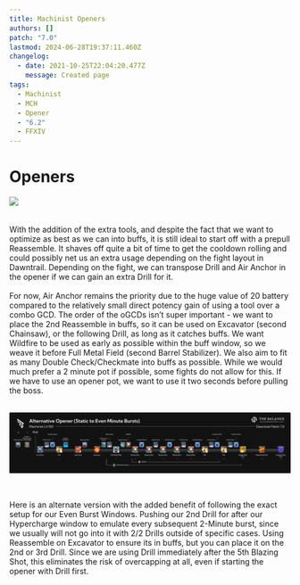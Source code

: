 ```yaml
---
title: Machinist Openers
authors: []
patch: "7.0"
lastmod: 2024-06-28T19:37:11.460Z
changelog:
  - date: 2021-10-25T22:04:20.477Z
    message: Created page
tags:
  - Machinist
  - MCH
  - Opener
  - "6.2"
  - FFXIV
---
```

# Openers 

![](/img/jobs/mch/machinist-standard-opener-aa-6-.png)

<br>
With the addition of the extra tools, and despite the fact that we want to optimize as best as we can into buffs, it is still ideal to start off with a prepull Reassemble. It shaves off quite a bit of time to get the cooldown rolling and could possibly net us an extra usage depending on the fight layout in Dawntrail. Depending on the fight, we can transpose Drill and Air Anchor in the opener if we can gain an extra Drill for it. 
<br>
<br>
For now, Air Anchor remains the priority due to the huge value of 20 battery compared to the relatively small direct potency gain of using a tool over a combo GCD. The order of the oGCDs isn’t super important - we want to place the 2nd Reassemble in buffs, so it can be used on Excavator (second Chainsaw), or the following Drill, as long as it catches buffs. We want Wildfire to be used as early as possible within the buff window, so we weave it before Full Metal Field (second Barrel Stabilizer). We also aim to fit as many Double Check/Checkmate into buffs as possible. While we would much prefer a 2 minute pot if possible, some fights do not allow for this. If we have to use an opener pot, we want to use it two seconds before pulling the boss.



<br>

<br>

![](/img/jobs/mch/machinist-alternative-opener-static-to-even-minute-bursts-.png)

<br>

Here is an alternate version with the added benefit of following the exact setup for our Even Burst Windows. Pushing our 2nd Drill for after our Hypercharge window to emulate every subsequent 2-Minute burst, since we usually will not go into it with 2/2 Drills outside of specific cases. Using Reassemble on Excavator to ensure its in buffs, but you can place it on the 2nd or 3rd Drill. Since we are using Drill immediately after the 5th Blazing Shot, this eliminates the risk of overcapping at all, even if starting the opener with Drill first.